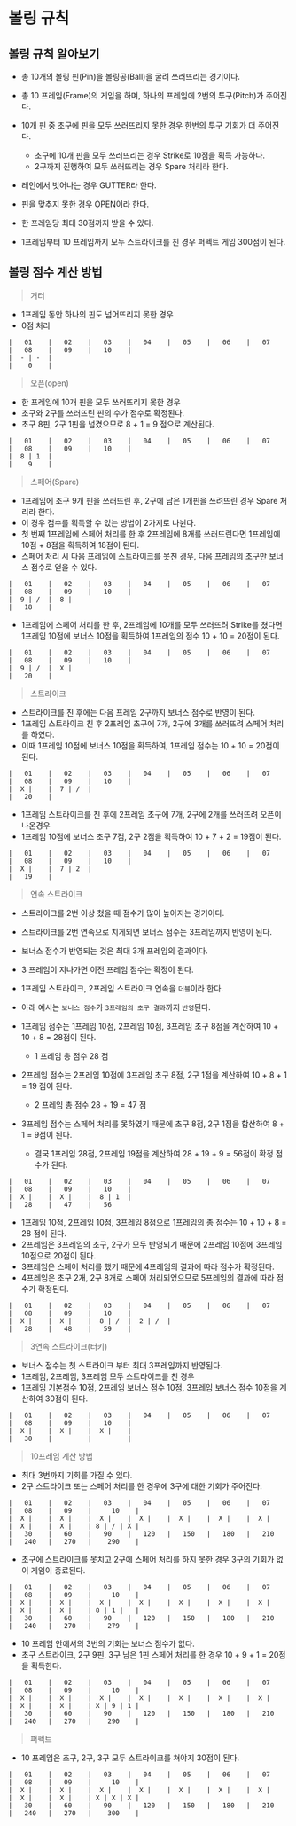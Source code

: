 # 볼링 규칙

## 볼링 규칙 알아보기

- 총 10개의 볼링 핀(Pin)을 볼링공(Ball)을 굴려 쓰러뜨리는 경기이다.
- 총 10 프레임(Frame)의 게임을 하며, 하나의 프레임에 2번의 투구(Pitch)가 주어진다.
- 10개 핀 중 초구에 핀을 모두 쓰러뜨리지 못한 경우 한번의 투구 기회가 더 주어진다.
	- 초구에 10개 핀을 모두 쓰러뜨리는 경우 Strike로 10점을 획득 가능하다.
	- 2구까지 진행하여 모두 쓰러뜨리는 경우 Spare 처리라 한다.
- 레인에서 벗어나는 경우 GUTTER라 한다.
- 핀을 맞추지 못한 경우 OPEN이라 한다.

- 한 프레임당 최대 30점까지 받을 수 있다.
- 1프레임부터 10 프레임까지 모두 스트라이크를 친 경우 퍼펙트 게임 300점이 된다.

## 볼링 점수 계산 방법

> 거터

- 1프레임 동안 하나의 핀도 넘어뜨리지 못한 경우
- 0점 처리

```text
|   01    |   02    |   03    |   04    |   05    |   06    |   07    |   08    |   09    |   10    |
|  - | -  |   
|    0    |
```

> 오픈(open)

- 한 프레임에 10개 핀을 모두 쓰러뜨리지 못한 경우
- 초구와 2구를 쓰러뜨린 핀의 수가 점수로 확정된다.
- 초구 8핀, 2구 1핀을 넘겼으므로 8 + 1 = 9 점으로 계산된다.

```text
|   01    |   02    |   03    |   04    |   05    |   06    |   07    |   08    |   09    |   10    |
|  8 | 1  |   
|    9    |
```

> 스페어(Spare)

- 1프레임에 초구 9개 핀을 쓰러뜨린 후, 2구에 남은 1개핀을 쓰려뜨린 경우 Spare 처리라 한다.
- 이 경우 점수를 획득할 수 있는 방법이 2가지로 나뉜다.
- 첫 번째 1프레임에 스페어 처리를 한 후 2프레임에 8개를 쓰러뜨린다면 1프레임에 10점 + 8점을 획득하여 18점이 된다.
- 스페어 처리 시 다음 프레임에 스트라이크를 못친 경우, 다음 프레임의 초구만 보너스 점수로 얻을 수 있다.

```text
|   01    |   02    |   03    |   04    |   05    |   06    |   07    |   08    |   09    |   10    |
|  9 | /  |	 8 |   
|   18    |
```

- 1프레임에 스페어 처리를 한 후, 2프레임에 10개를 모두 쓰러뜨려 Strike를 쳤다면 1프레임 10점에 보너스 10점을 획득하여 1프레임의 점수 10 + 10 = 20점이 된다.

```text
|   01    |   02    |   03    |   04    |   05    |   06    |   07    |   08    |   09    |   10    |
|  9 | /  |	 X |   
|   20    |
```

> 스트라이크

- 스트라이크를 친 후에는 다음 프레임 2구까지 보너스 점수로 반영이 된다.
- 1프레임 스트라이크 친 후 2프레임 초구에 7개, 2구에 3개를 쓰러뜨려 스페어 처리를 하였다.
- 이때 1프레임 10점에 보너스 10점을 획득하여, 1프레임 점수는 10 + 10 = 20점이 된다.

```text
|   01    |   02    |   03    |   04    |   05    |   06    |   07    |   08    |   09    |   10    |
|  X |    |	 7 | /  |
|   20    |
```

- 1프레임 스트라이크를 친 후에 2프레임 초구에 7개, 2구에 2개를 쓰러뜨려 오픈이 나온경우
- 1프레임 10점에 보너스 초구 7점, 2구 2점을 획득하여 10 + 7 + 2 = 19점이 된다.

```text
|   01    |   02    |   03    |   04    |   05    |   06    |   07    |   08    |   09    |   10    |
|  X |    |	 7 | 2  |
|   19    |
```

> 연속 스트라이크

- 스트라이크를 2번 이상 쳤을 때 점수가 많이 높아지는 경기이다.
- 스트라이크를 2번 연속으로 치게되면 보너스 점수는 3프레임까지 반영이 된다.
- 보너스 점수가 반영되는 것은 최대 3개 프레임의 결과이다.
- 3 프레임이 지나가면 이전 프레임 점수는 확정이 된다.

- 1프레임 스트라이크, 2프레임 스트라이크 연속을 `더블`이라 한다.
- 아래 예시는 `보너스 점수`가 `3프레임의 초구 결과`까지 `반영`된다.
- 1프레임 점수는 1프레임 10점, 2프레임 10점, 3프레임 초구 8점을 계산하여 10 + 10 + 8 = 28점이 된다.
	- 1 프레임 총 점수 28 점
- 2프레임 점수는 2프레임 10점에 3프레임 초구 8점, 2구 1점을 계산하여 10 + 8 + 1 = 19 점이 된다.
	- 2 프레임 총 점수 28 + 19 = 47 점
- 3프레임 점수는 스페어 처리를 못하였기 때문에 초구 8점, 2구 1점을 합산하여 8 + 1 = 9점이 된다.
	- 결국 1프레임 28점, 2프레임 19점을 계산하여 28 + 19 + 9 = 56점이 확정 점수가 된다.

```text
|   01    |   02    |   03    |   04    |   05    |   06    |   07    |   08    |   09    |   10    |
|  X |    |	 X |    |  8 | 1  | 
|   28    |	  47	|	56
```

- 1프레임 10점, 2프레임 10점, 3프레임 8점으로 1프레임의 총 점수는 10 + 10 + 8 = 28 점이 된다.
- 2프레임은 3프레임의 초구, 2구가 모두 반영되기 때문에 2프레임 10점에 3프레임 10점으로 20점이 된다.
- 3프레임은 스페어 처리를 했기 때문에 4프레임의 결과에 따라 점수가 확정된다.
- 4프레임은 초구 2개, 2구 8개로 스페어 처리되었으므로 5프레임의 결과에 따라 점수가 확정된다.

```text
|   01    |   02    |   03    |   04    |   05    |   06    |   07    |   08    |   09    |   10    |
|  X |    |	 X |    |  8 | /  |  2 | /  |
|   28    |	  48	|	59	  |
```

> 3연속 스트라이크(터키)

- 보너스 점수는 첫 스트라이크 부터 최대 3프레임까지 반영된다.
- 1프레임, 2프레임, 3프레임 모두 스트라이크를 친 경우
- 1프레임 기본점수 10점, 2프레임 보너스 점수 10점, 3프레임 보너스 점수 10점을 계산하여 30점이 된다.

```text
|   01    |   02    |   03    |   04    |   05    |   06    |   07    |   08    |   09    |   10    |
|  X |    |	 X |    |  X |    |
|   30    |			|		  |
```

> 10프레임 계산 방법

- 최대 3번까지 기회를 가질 수 있다.
- 2구 스트라이크 또는 스페어 처리를 한 경우에 3구에 대한 기회가 주어진다.

```text
|   01    |   02    |   03    |   04    |   05    |   06    |   07    |   08    |   09    |     10    |
|  X |    |	 X |    |  X |    |  X |    |  X |    |  X |    |  X |    |	 X |    |  X |    | 8 | / | X |
|   30    |	  60 	|	90    |   120   |   150   |   180   |   210   |   240   |   270   |    290    | 
```

- 초구에 스트라이크를 못치고 2구에 스페어 처리를 하지 못한 경우 3구의 기회가 없이 게임이 종료된다.

```text
|   01    |   02    |   03    |   04    |   05    |   06    |   07    |   08    |   09    |     10    |
|  X |    |	 X |    |  X |    |  X |    |  X |    |  X |    |  X |    |	 X |    |  X |    | 8 | 1 |   |
|   30    |	  60 	|	90    |   120   |   150   |   180   |   210   |   240   |   270   |    279    | 
```

- 10 프레임 안에서의 3번의 기회는 보너스 점수가 없다.
- 초구 스트라이크, 2구 9핀, 3구 남은 1핀 스페어 처리를 한 경우 10 + 9 + 1 = 20점을 획득한다.

```text
|   01    |   02    |   03    |   04    |   05    |   06    |   07    |   08    |   09    |     10    |
|  X |    |	 X |    |  X |    |  X |    |  X |    |  X |    |  X |    |	 X |    |  X |    | X | 9 | 1 |
|   30    |	  60 	|	90    |   120   |   150   |   180   |   210   |   240   |   270   |    290    | 
```

> 퍼펙트

- 10 프레임은 초구, 2구, 3구 모두 스트라이크를 쳐야지 30점이 된다.

```text
|   01    |   02    |   03    |   04    |   05    |   06    |   07    |   08    |   09    |     10    |
|  X |    |	 X |    |  X |    |  X |    |  X |    |  X |    |  X |    |	 X |    |  X |    | X | X | X |
|   30    |	  60 	|	90    |   120   |   150   |   180   |   210   |   240   |   270   |    300    | 
```
